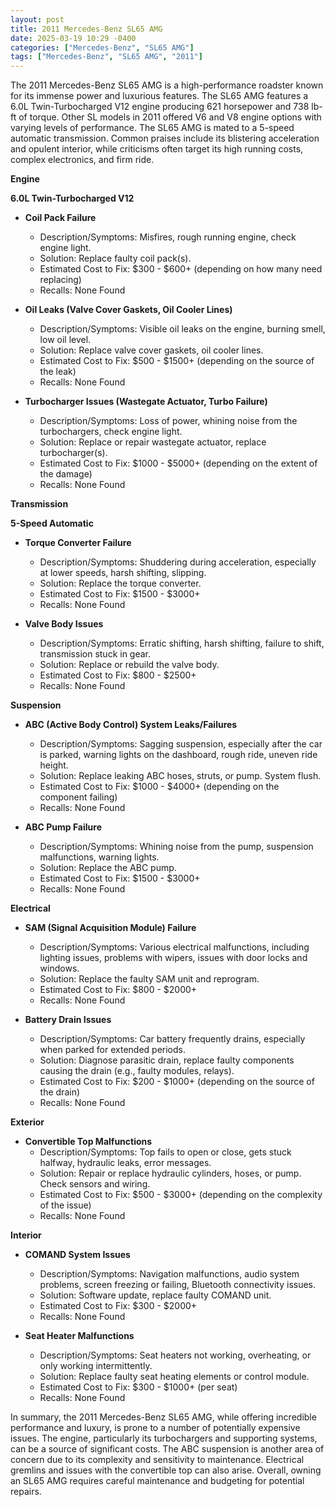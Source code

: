 ```yaml
---
layout: post
title: 2011 Mercedes-Benz SL65 AMG
date: 2025-03-19 10:29 -0400
categories: ["Mercedes-Benz", "SL65 AMG"]
tags: ["Mercedes-Benz", "SL65 AMG", "2011"]
---
```

The 2011 Mercedes-Benz SL65 AMG is a high-performance roadster known for its immense power and luxurious features. The SL65 AMG features a 6.0L Twin-Turbocharged V12 engine producing 621 horsepower and 738 lb-ft of torque. Other SL models in 2011 offered V6 and V8 engine options with varying levels of performance. The SL65 AMG is mated to a 5-speed automatic transmission. Common praises include its blistering acceleration and opulent interior, while criticisms often target its high running costs, complex electronics, and firm ride.

**Engine**

**6.0L Twin-Turbocharged V12**

*   **Coil Pack Failure**
    *   Description/Symptoms: Misfires, rough running engine, check engine light.
    *   Solution: Replace faulty coil pack(s).
    *   Estimated Cost to Fix: $300 - $600+ (depending on how many need replacing)
    *   Recalls: None Found

*   **Oil Leaks (Valve Cover Gaskets, Oil Cooler Lines)**
    *   Description/Symptoms: Visible oil leaks on the engine, burning smell, low oil level.
    *   Solution: Replace valve cover gaskets, oil cooler lines.
    *   Estimated Cost to Fix: $500 - $1500+ (depending on the source of the leak)
    *   Recalls: None Found

*   **Turbocharger Issues (Wastegate Actuator, Turbo Failure)**
    *   Description/Symptoms: Loss of power, whining noise from the turbochargers, check engine light.
    *   Solution: Replace or repair wastegate actuator, replace turbocharger(s).
    *   Estimated Cost to Fix: $1000 - $5000+ (depending on the extent of the damage)
    *   Recalls: None Found

**Transmission**

**5-Speed Automatic**

*   **Torque Converter Failure**
    *   Description/Symptoms: Shuddering during acceleration, especially at lower speeds, harsh shifting, slipping.
    *   Solution: Replace the torque converter.
    *   Estimated Cost to Fix: $1500 - $3000+
    *   Recalls: None Found

*   **Valve Body Issues**
    *   Description/Symptoms: Erratic shifting, harsh shifting, failure to shift, transmission stuck in gear.
    *   Solution: Replace or rebuild the valve body.
    *   Estimated Cost to Fix: $800 - $2500+
    *   Recalls: None Found

**Suspension**

*   **ABC (Active Body Control) System Leaks/Failures**
    *   Description/Symptoms: Sagging suspension, especially after the car is parked, warning lights on the dashboard, rough ride, uneven ride height.
    *   Solution: Replace leaking ABC hoses, struts, or pump. System flush.
    *   Estimated Cost to Fix: $1000 - $4000+ (depending on the component failing)
    *   Recalls: None Found

*   **ABC Pump Failure**
    *   Description/Symptoms: Whining noise from the pump, suspension malfunctions, warning lights.
    *   Solution: Replace the ABC pump.
    *   Estimated Cost to Fix: $1500 - $3000+
    *   Recalls: None Found

**Electrical**

*   **SAM (Signal Acquisition Module) Failure**
    *   Description/Symptoms: Various electrical malfunctions, including lighting issues, problems with wipers, issues with door locks and windows.
    *   Solution: Replace the faulty SAM unit and reprogram.
    *   Estimated Cost to Fix: $800 - $2000+
    *   Recalls: None Found

*   **Battery Drain Issues**
    *   Description/Symptoms: Car battery frequently drains, especially when parked for extended periods.
    *   Solution: Diagnose parasitic drain, replace faulty components causing the drain (e.g., faulty modules, relays).
    *   Estimated Cost to Fix: $200 - $1000+ (depending on the source of the drain)
    *   Recalls: None Found

**Exterior**

*   **Convertible Top Malfunctions**
    *   Description/Symptoms: Top fails to open or close, gets stuck halfway, hydraulic leaks, error messages.
    *   Solution: Repair or replace hydraulic cylinders, hoses, or pump. Check sensors and wiring.
    *   Estimated Cost to Fix: $500 - $3000+ (depending on the complexity of the issue)
    *   Recalls: None Found

**Interior**

*   **COMAND System Issues**
    *   Description/Symptoms: Navigation malfunctions, audio system problems, screen freezing or failing, Bluetooth connectivity issues.
    *   Solution: Software update, replace faulty COMAND unit.
    *   Estimated Cost to Fix: $300 - $2000+
    *   Recalls: None Found

*   **Seat Heater Malfunctions**
    *   Description/Symptoms: Seat heaters not working, overheating, or only working intermittently.
    *   Solution: Replace faulty seat heating elements or control module.
    *   Estimated Cost to Fix: $300 - $1000+ (per seat)
    *   Recalls: None Found

In summary, the 2011 Mercedes-Benz SL65 AMG, while offering incredible performance and luxury, is prone to a number of potentially expensive issues. The engine, particularly its turbochargers and supporting systems, can be a source of significant costs. The ABC suspension is another area of concern due to its complexity and sensitivity to maintenance. Electrical gremlins and issues with the convertible top can also arise. Overall, owning an SL65 AMG requires careful maintenance and budgeting for potential repairs.

